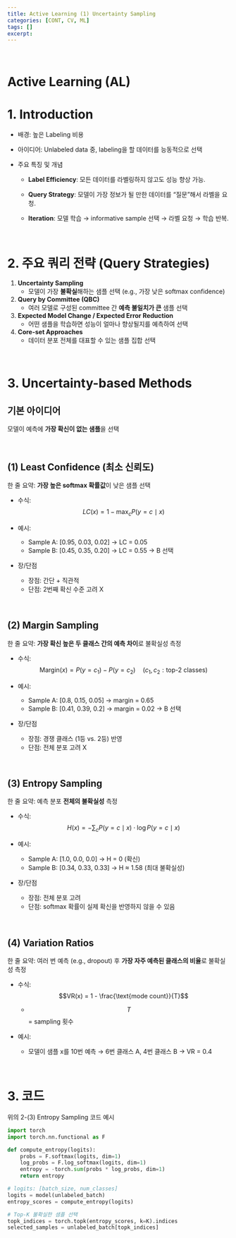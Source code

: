 ```yaml
---
title: Active Learning (1) Uncertainty Sampling
categories: [CONT, CV, ML]
tags: []
excerpt: 
---
```


<script src="https://cdn.mathjax.org/mathjax/latest/MathJax.js?config=TeX-AMS-MML_HTMLorMML" type="text/javascript"></script>

<br>

# Active Learning (AL)

# 1. Introduction

- 배경: 높은 Labeling 비용

- 아이디어: Unlabeled data 중, labeling을 할 데이터를 능동적으로 선택

- 주요 특징 및 개념

  - **Label Efficiency**: 모든 데이터를 라벨링하지 않고도 성능 향상 가능.

  - **Query Strategy**: 모델이 가장 정보가 될 만한 데이터를 “질문”해서 라벨을 요청.

  - **Iteration**: 모델 학습 → informative sample 선택 → 라벨 요청 → 학습 반복.

<br>

# 2. 주요 쿼리 전략 (Query Strategies)

1. **Uncertainty Sampling**
   - 모델이 가장 **불확실**해하는 샘플 선택 (e.g., 가장 낮은 softmax confidence)
2. **Query by Committee (QBC)**
   - 여러 모델로 구성된 committee 간 **예측 불일치가 큰** 샘플 선택
3. **Expected Model Change / Expected Error Reduction**
   - 어떤 샘플을 학습하면 성능이 얼마나 향상될지를 예측하여 선택
4. **Core-set Approaches**
   - 데이터 분포 전체를 대표할 수 있는 샘플 집합 선택

<br>

# 3. Uncertainty-based Methods

## 기본 아이디어

모델이 예측에 **가장 확신이 없는 샘플**을 선택

<br>

## (1) Least Confidence (최소 신뢰도)

한 줄 요약: **가장 높은 softmax 확률값**이 낮은 샘플 선택

- 수식: $$LC(x) = 1 - \max_{c} P(y=c \mid x)$$
- 예시:
  - Sample A: [0.95, 0.03, 0.02] → LC = 0.05
  - Sample B: [0.45, 0.35, 0.20] → LC = 0.55 → B 선택

- 장/단점
  - 장점: 간단 + 직관적
  - 단점: 2번째 확신 수준 고려 X

<br>

## (2) Margin Sampling

한 줄 요약: **가장 확신 높은 두 클래스 간의 예측 차이**로 불확실성 측정

- 수식: $$\text{Margin}(x) = P(y=c_1) - P(y=c_2) \quad (c_1, c_2: \text{top-2 classes})$$
- 예시:
  - Sample A: [0.8, 0.15, 0.05] → margin = 0.65
  - Sample B: [0.41, 0.39, 0.2] → margin = 0.02 → B 선택

- 장/단점
  - 장점: 경쟁 클래스 (1등 vs. 2등) 반영
  - 단점: 전체 분포 고려 X

<br>

## (3) Entropy Sampling

한 줄 요약: 예측 분포 **전체의 불확실성** 측정

- 수식: $$H(x) = -\sum_{c} P(y=c \mid x) \cdot \log P(y=c \mid x)$$
- 예시:
  - Sample A: [1.0, 0.0, 0.0] → H = 0 (확신)
  - Sample B: [0.34, 0.33, 0.33] → H ≈ 1.58 (최대 불확실성)

- 장/단점
  - 장점: 전체 분포 고려
  - 단점: softmax 확률이 실제 확신을 반영하지 않을 수 있음

<br>

## (4) Variation Ratios 

한 줄 요약: 여러 번 예측 (e.g., dropout) 후 **가장 자주 예측된 클래스의 비율**로 불확실성 측정

- 수식: $$VR(x) = 1 - \frac{\text{mode count}}{T}$$
  - $$T$$ = sampling 횟수

- 예시: 
  - 모델이 샘플 x를 10번 예측 → 6번 클래스 A, 4번 클래스 B → VR = 0.4

<br>

# 3. 코드

위의 2-(3) Entropy Sampling 코드 예시

```python
import torch
import torch.nn.functional as F

def compute_entropy(logits):
    probs = F.softmax(logits, dim=1)
    log_probs = F.log_softmax(logits, dim=1)
    entropy = -torch.sum(probs * log_probs, dim=1)
    return entropy

# logits: [batch_size, num_classes]
logits = model(unlabeled_batch)
entropy_scores = compute_entropy(logits)

# Top-K 불확실한 샘플 선택
topk_indices = torch.topk(entropy_scores, k=K).indices
selected_samples = unlabeled_batch[topk_indices]
```
